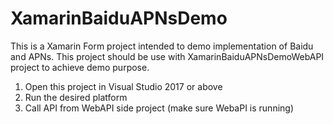 # XamarinBaiduAPNsDemo
This is a Xamarin Form project intended to demo implementation of Baidu and APNs. This project should be use with XamarinBaiduAPNsDemoWebAPI project to achieve demo purpose.

1. Open this project in Visual Studio 2017 or above
2. Run the desired platform
3. Call API from WebAPI side project (make sure WebaPI is running)
